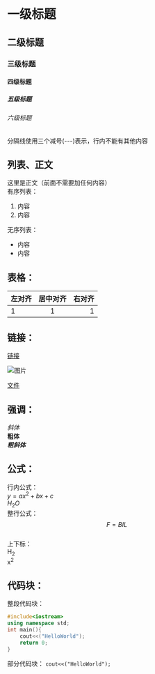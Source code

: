 # 一级标题

## 二级标题

### 三级标题

#### 四级标题

##### 五级标题

###### 六级标题

分隔线使用三个减号(---)表示，行内不能有其他内容

## 列表、正文

这里是正文（前面不需要加任何内容）  
有序列表：

1. 内容
2. 内容

无序列表：

- 内容
- 内容

## 表格：

| 左对齐 | 居中对齐 | 右对齐 |
| :----- | :------: | -----: |
| 1      |    1     |      1 |

## 链接：

[链接](www.baidu.com)

![图片](/1.jpg)

[文件](/1.pdf)

## 强调：

_斜体_  
**粗体**  
**_粗斜体_**

## 公式：

行内公式：  
$y=ax^2+bx+c$  
$H_2O$  
整行公式：  
$$F=BIL$$  
上下标：  
H<sub>2</sub>  
x<sup>2</sup>  

## 代码块：

整段代码块：

```cpp
#include<iostream>
using namespace std;
int main(){
    cout<<("HelloWorld");
    return 0;
}
```

部分代码块：
`cout<<("HelloWorld");`
